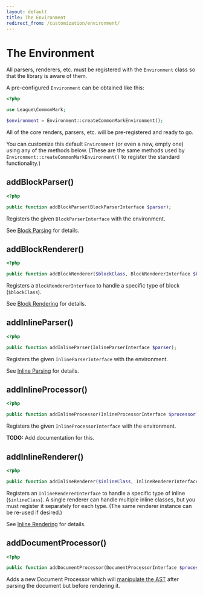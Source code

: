 ```yaml
---
layout: default
title: The Environment
redirect_from: /customization/environment/
---
```


The Environment
===============

All parsers, renderers, etc. must be registered with the `Environment` class so that the library is aware of them.

A pre-configured `Environment` can be obtained like this:

~~~php
<?php

use League\CommonMark;

$environment = Environment::createCommonMarkEnvironment();
~~~

All of the core renders, parsers, etc. will be pre-registered and ready to go.

You can customize this default `Environment` (or even a new, empty one) using any of the methods below.
(These are the same methods used by `Environment::createCommonMarkEnvironment()` to register the standard functionality.)

## addBlockParser()

~~~php
<?php

public function addBlockParser(BlockParserInterface $parser);
~~~

Registers the given `BlockParserInterface` with the environment.

See [Block Parsing](/0.18/customization/block-parsing/) for details.

## addBlockRenderer()

~~~php
<?php

public function addBlockRenderer($blockClass, BlockRendererInterface $blockRenderer);
~~~

Registers a `BlockRendererInterface` to handle a specific type of block (`$blockClass`).

See [Block Rendering](/0.18/customization/block-rendering/) for details.

## addInlineParser()

~~~php
<?php

public function addInlineParser(InlineParserInterface $parser);
~~~

Registers the given `InlineParserInterface` with the environment.

See [Inline Parsing](/0.18/customization/inline-parsing/) for details.

## addInlineProcessor()

~~~php
<?php

public function addInlineProcessor(InlineProcessorInterface $processor);
~~~

Registers the given `InlineProcessorInterface` with the environment.

**TODO:** Add documentation for this.

## addInlineRenderer()

~~~php
<?php

public function addInlineRenderer($inlineClass, InlineRendererInterface $renderer);
~~~

Registers an `InlineRendererInterface` to handle a specific type of inline (`$inlineClass`).
A single renderer can handle multiple inline classes, but you must register it separately for each type. (The same renderer instance can be re-used if desired.)

See [Inline Rendering](/0.18/customization/inline-rendering/) for details.

## addDocumentProcessor()

~~~php
<?php

public function addDocumentProcessor(DocumentProcessorInterface $processor)
~~~

Adds a new Document Processor which will [manipulate the AST](/0.18/customization/abstract-syntax-tree/) after parsing the document but before rendering it.
